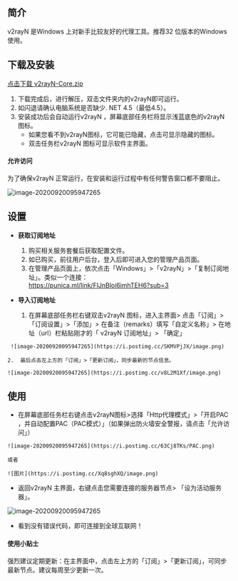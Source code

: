 简介
--

v2rayN 是Windows 上对新手比较友好的代理工具。推荐32 位版本的Windows 使用。

下载及安装
-----
[点击下载 v2rayN-Core.zip](https://github.com/2dust/v2rayN/releases)


1.  下载完成后，进行解压，双击文件夹内的v2rayN即可运行。
2.  如闪退请确认电脑系统是否缺少. NET 4.5（最低4.5）。
3.  安装成功后会自动运行v2rayN ，屏幕底部任务栏将显示浅蓝底色的v2rayN 图标。
    *   如果您看不到v2rayN图标，它可能已隐藏，点击可显示隐藏的图标。
    *   双击任务栏v2rayN 图标可显示软件主界面。

#### 允许访问

为了确保v2rayN 正常运行，在安装和运行过程中有任何警告窗口都不要阻止。

<!-- ![image-20200920095947265](./images/v2首页.png) -->  

![image-20200920095947265](https://i.postimg.cc/Mprr4h5L/v2.png)


设置
--

*   **获取订阅地址**  
    1.  购买相关服务套餐后获取配置文件。
    2.  如已购买，前往用户后台，登入后即可进入您的管理产品页面。
    3.  在管理产品页面上，依次点击「Windows」>「v2rayN」>「复制订阅地址」。类似一个连接：  
    https://punica.ml/link/FlJnBloi6imhTEH6?sub=3

*   **导入订阅地址**  
    1.  在屏幕底部任务栏右键双击v2rayN 图标，进入主界面> 点击「订阅」>「订阅设置」>「添加」> 在备注（remarks）填写「自定义名称」> 在地址（url）栏粘贴刚才的「 v2rayN 订阅地址」> 「确定」  
    
<!--      ![image-20200920095947265](./images/设置订阅.png) -->  

     ![image-20200920095947265](https://i.postimg.cc/SKMVPjJX/image.png)
    
    2.  最后点击左上方的「订阅」>「更新订阅」，同步最新的节点信息。   
    
<!--       ![image-20200920095947265](./images/更新订阅.png) -->  

    ![image-20200920095947265](https://i.postimg.cc/v8L2M1Xf/image.png)
   





使用
--

*   在屏幕底部任务栏右键点击v2rayN图标>选择「Http代理模式」>「开启PAC ，并自动配置PAC（PAC模式）」（如果弹出防火墙安全警报，请点击「允许访问」）  
    
<!--     ![image-20200920095947265](./images/打开PAC.png)   -->

    ![image-20200920095947265](https://i.postimg.cc/63Cj8TKs/PAC.png)  
    
    或者  
    
<!--     ![图片](./images/开启.png) -->

    ![图片](https://i.postimg.cc/Xq8sghXQ/image.png)
    
*   返回v2rayN 主界面，右键点击您需要连接的服务器节点> 「设为活动服务器」。  

<!-- ![image-20200920095947265](./images/设为活动服务器.png) -->

![image-20200920095947265](https://i.postimg.cc/1XPWwPR8/image.png)
    
*   看到没有错误代码，即可连接到全球互联网！
    

#### 使用小贴士

强烈建议定期更新：在主界面中，点击左上方的「订阅」>「更新订阅」，可同步最新节点。建议每周至少更新一次。
